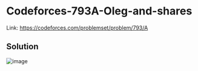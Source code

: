 # Codeforces-793A-Oleg-and-shares
Link: https://codeforces.com/problemset/problem/793/A
## Solution
![image](https://user-images.githubusercontent.com/51401355/147871266-6972fa77-0144-4c43-8c73-d64119ef630f.png)
